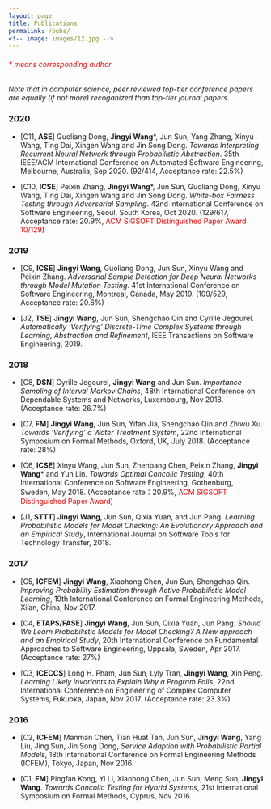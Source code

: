 ```yaml
---
layout: page
title: Publications
permalink: /pubs/
<!-- image: images/12.jpg -->
---
```



###### <font color="#dd0000">* means corresponding author</font>
*Note that in computer science, peer reviewed top-tier conference papers are equally (if not more) recoganized than top-tier journal papers.*

### 2020

- [C11, **ASE**] Guoliang Dong, **Jingyi Wang**\*, Jun Sun, Yang Zhang, Xinyu Wang, Ting Dai, Xingen Wang and Jin Song Dong. *Towards Interpreting Recurrent Neural Network through Probabilistic Abstraction*. 35th IEEE/ACM International Conference on Automated Software Engineering, Melbourne, Australia, Sep 2020. (92/414, Acceptance rate: 22.5%)

- [C10, **ICSE**] Peixin Zhang, **Jingyi Wang**\*, Jun Sun, Guoliang Dong, Xinyu Wang, Ting Dai, Xingen Wang and Jin Song Dong. *White-box Fairness Testing through Adversarial Sampling*. 42nd International Conference on Software Engineering, Seoul, South Korea, Oct 2020. (129/617, Acceptance rate: 20.9%, <font color="#dd0000">ACM SIGSOFT Distinguished Paper Award 10/129</font>)

### 2019

- [C9, **ICSE**] **Jingyi Wang**, Guoliang Dong, Jun Sun, Xinyu Wang and Peixin Zhang. *Adversarial Sample Detection for Deep Neural Networks through Model Mutation Testing*. 41st International Conference on Software Engineering, Montreal, Canada, May 2019. (109/529, Acceptance rate: 20.6%)

- [J2, **TSE**] **Jingyi Wang**, Jun Sun, Shengchao Qin and Cyrille Jegourel. *Automatically ‘Verifying’ Discrete-Time Complex Systems through Learning, Abstraction and Refinement*, IEEE Transactions on Software Engineering, 2019.

### 2018

- [C8, **DSN**] Cyrille Jegourel, **Jingyi Wang** and Jun Sun. *Importance Sampling of Interval Markov Chains*, 48th International Conference on Dependable Systems and Networks, Luxembourg, Nov 2018. (Acceptance rate: 26.7%)

- [C7, **FM**] **Jingyi Wang**, Jun Sun, Yifan Jia, Shengchao Qin and Zhiwu Xu. *Towards ‘Verifying’ a Water Treatment System*, 22nd International Symposium on Formal Methods, Oxford, UK, July 2018. (Acceptance rate: 28%)

- [C6, **ICSE**] Xinyu Wang, Jun Sun, Zhenbang Chen, Peixin Zhang, **Jingyi Wang**\* and Yun Lin. *Towards Optimal Concolic Testing*, 40th International Conference on Software Engineering, Gothenburg, Sweden, May 2018. (Acceptance rate：20.9%, <font color="#dd0000">ACM SIGSOFT Distinguished Paper Award</font>)

- [J1, **STTT**] **Jingyi Wang**, Jun Sun, Qixia Yuan, and Jun Pang. *Learning Probabilistic Models for Model Checking: An Evolutionary Approach and an Empirical Study*, International Journal on Software Tools for Technology Transfer, 2018.

### 2017

- [C5, **ICFEM**] **Jingyi Wang**, Xiaohong Chen, Jun Sun, Shengchao Qin. *Improving Probability Estimation through Active Probabilistic Model Learning*, 19th International Conference on Formal Engineering Methods, Xi’an, China, Nov 2017.

- [C4, **ETAPS/FASE**] **Jingyi Wang**, Jun Sun, Qixia Yuan, Jun Pang. *Should We Learn Probabilistic Models for Model Checking? A New approach and an Empirical Study*, 20th International Conference on Fundamental Approaches to Software Engineering, Uppsala, Sweden, Apr 2017. (Acceptance rate: 27%)

- [C3, **ICECCS**] Long H. Pham, Jun Sun, Lyly Tran, **Jingyi Wang**, Xin Peng. *Learning Likely Invariants to Explain Why a Program Fails*, 22nd International Conference on Engineering of Complex Computer Systems, Fukuoka, Japan, Nov 2017. (Acceptance rate: 23.3%)

### 2016

- [C2, **ICFEM**] Manman Chen, Tian Huat Tan, Jun Sun, **Jingyi Wang**, Yang Liu, Jing Sun, Jin Song Dong, *Service Adaption with Probabilistic Partial Models*, 18th International Conference on Formal Engineering Methods (ICFEM), Tokyo, Japan, Nov 2016.

- [C1, **FM**] Pingfan Kong, Yi Li, Xiaohong Chen, Jun Sun, Meng Sun, **Jingyi Wang**. *Towards Concolic Testing for Hybrid Systems*, 21st International Symposium on Formal Methods, Cyprus, Nov 2016.

<!-- A paragraph looks like this — dolor amet cray stumptown fingerstache neutra food truck seitan poke cardigan waistcoat VHS snackwave celiac hella. Godard seitan shoreditch flexitarian next level trust fund man braid vegan listicle keytar bitters. Disrupt cray fashion axe unicorn lomo shaman poke glossier keffiyeh snackwave austin tattooed seitan hexagon lo-fi. Lumbersexual irony vaporware, butcher shaman church-key iceland.

***

### Headings by default:

# H1 For example
## H2 For example
### H3 For example
#### H4 For example
##### H5 For example
###### H6 For example

{% highlight markdown %}
## Heading first level
### Heading second level
#### Heading third level
{% endhighlight %}

***

### Lists

#### Ordered list example:

1. Poutine drinking vinegar bitters.
2. Coloring book distillery fanny pack.
3. Venmo biodiesel gentrify enamel pin meditation.
4. Jean shorts shaman listicle pickled portland.
5. Salvia mumblecore brunch iPhone migas.

***

#### Unordered list example:

* Bitters semiotics vice thundercats synth.
* Literally cred narwhal bitters wayfarers.
* Kale chips chartreuse paleo tbh street art marfa.
* Mlkshk polaroid sriracha brooklyn.
* Pug you probably haven't heard of them air plant man bun.

{% highlight markdown %}
1. Order list item 1
2. Order list item 1

* Unordered list item 1
* Unordered list item 2
{% endhighlight %}

***

### Quotes

#### A quote looks like this:

> The longer I live, the more I realize that I am never wrong about anything, and that all the pains I have so humbly taken to verify my notions have only wasted my time!
>
> <cite>George Bernard Shaw</cite>

***



### Syntax Highlighter

{% highlight js %}
  $('.top').click(function () {
    $('html, body').stop().animate({ scrollTop: 0 }, 'slow', 'swing');
  });
  $(window).scroll(function () {
    if ($(this).scrollTop() > $(window).height()) {
      $('.top').addClass("top-active");
    } else {
      $('.top').removeClass("top-active");
    };
  });
{% endhighlight %}

***

## Videos

<iframe src="https://www.youtube.com/embed/iWowJBRMtpc" frameborder="0" allowfullscreen></iframe>

***

### Images

![]({{site.baseurl}}/images/13.jpg)
*Streets of New York* -->